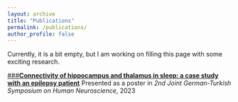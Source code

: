 ```yaml
---
layout: archive
title: "Publications"
permalink: /publications/
author_profile: false
---
```


Currently, it is a bit empty, but I am working on filling this page with some exciting research.

[###**Connectivity of hippocampus and thalamus in sleep: a case study with an epilepsy patient**](https://drive.google.com/file/d/1M7lMzWRlDzrp8-z7Qgn-Ag6Kj9gLvU47/view?usp=sharing)
Presented as a poster in _2nd Joint German-Turkish Symposium on Human Neuroscience_, 2023
